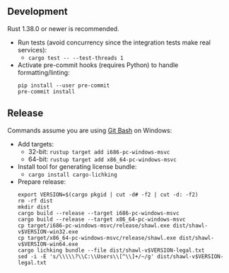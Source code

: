 ## Development
Rust 1.38.0 or newer is recommended.

* Run tests (avoid concurrency since the integration tests make real services):
  * `cargo test -- --test-threads 1`
* Activate pre-commit hooks (requires Python) to handle formatting/linting:
  ```
  pip install --user pre-commit
  pre-commit install
  ```

## Release
Commands assume you are using [Git Bash](https://git-scm.com) on Windows:

* Add targets:
  * 32-bit: `rustup target add i686-pc-windows-msvc`
  * 64-bit: `rustup target add x86_64-pc-windows-msvc`
* Install tool for generating license bundle:
  * `cargo install cargo-lichking`
* Prepare release:
  ```
  export VERSION=$(cargo pkgid | cut -d# -f2 | cut -d: -f2)
  rm -rf dist
  mkdir dist
  cargo build --release --target i686-pc-windows-msvc
  cargo build --release --target x86_64-pc-windows-msvc
  cp target/i686-pc-windows-msvc/release/shawl.exe dist/shawl-v$VERSION-win32.exe
  cp target/x86_64-pc-windows-msvc/release/shawl.exe dist/shawl-v$VERSION-win64.exe
  cargo lichking bundle --file dist/shawl-v$VERSION-legal.txt
  sed -i -E 's/\\\\\?\\C:\\Users\\[^\\]+/~/g' dist/shawl-v$VERSION-legal.txt
  ```

